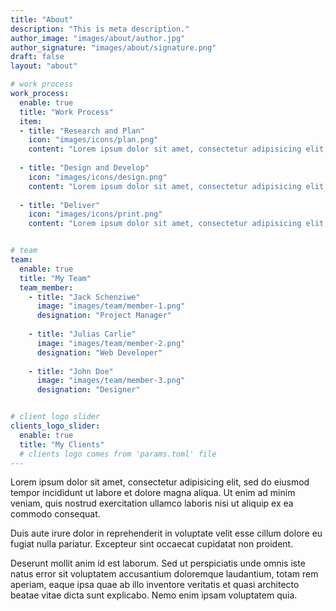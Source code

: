 ```yaml
---
title: "About"
description: "This is meta description."
author_image: "images/about/author.jpg"
author_signature: "images/about/signature.png"
draft: false
layout: "about"

# work process
work_process:
  enable: true
  title: "Work Process"
  item:
  - title: "Research and Plan"
    icon: "images/icons/plan.png"
    content: "Lorem ipsum dolor sit amet, consectetur adipisicing elit, sed do eiusmod tempor incididunt ut labore et dolore magna aliqua."
    
  - title: "Design and Develop"
    icon: "images/icons/design.png"
    content: "Lorem ipsum dolor sit amet, consectetur adipisicing elit, sed do eiusmod tempor incididunt ut labore et dolore magna aliqua."
    
  - title: "Deliver"
    icon: "images/icons/print.png"
    content: "Lorem ipsum dolor sit amet, consectetur adipisicing elit, sed do eiusmod tempor incididunt ut labore et dolore magna aliqua."


# team
team:
  enable: true
  title: "My Team"
  team_member:
    - title: "Jack Schenziwe"
      image: "images/team/member-1.png"
      designation: "Project Manager"
      
    - title: "Julias Carlie"
      image: "images/team/member-2.png"
      designation: "Web Developer"
      
    - title: "John Doe"
      image: "images/team/member-3.png"
      designation: "Designer"


# client logo slider
clients_logo_slider:
  enable: true
  title: "My Clients"
  # clients logo comes from 'params.toml' file
---
```


Lorem ipsum dolor sit amet, consectetur adipisicing elit, sed do eiusmod tempor incididunt ut labore et dolore magna aliqua. Ut enim ad minim veniam, quis nostrud exercitation ullamco laboris nisi ut aliquip ex ea commodo consequat.

Duis aute irure dolor in reprehenderit in voluptate velit esse cillum dolore eu fugiat nulla pariatur. Excepteur sint occaecat cupidatat non proident.

Deserunt mollit anim id est laborum. Sed ut perspiciatis unde omnis iste natus error sit voluptatem accusantium doloremque laudantium, totam rem aperiam, eaque ipsa quae ab illo inventore veritatis et quasi architecto beatae vitae dicta sunt explicabo. Nemo enim ipsam voluptatem quia.